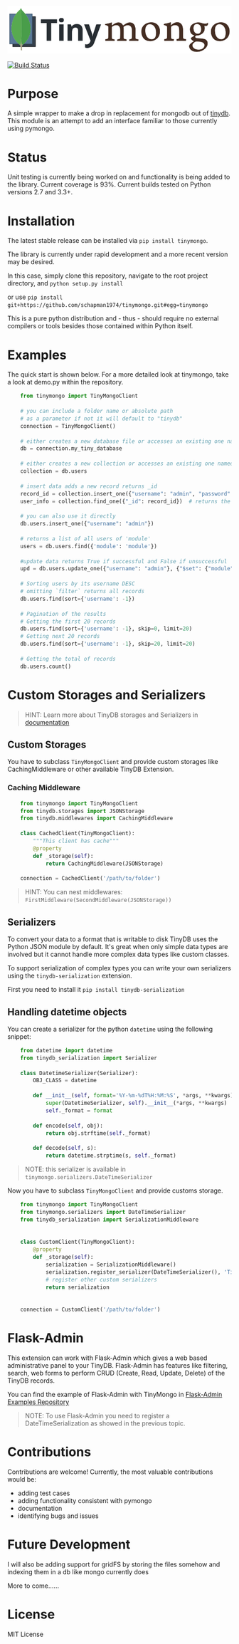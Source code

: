 
![logo](artwork/tinymongo.png)

[![Build Status](https://travis-ci.org/jjonesAtMoog/tinymongo.svg?branch=master)](https://travis-ci.org/jjonesAtMoog/tinymongo)

# Purpose

A simple wrapper to make a drop in replacement for mongodb out of
[tinydb](http://tinydb.readthedocs.io/en/latest/).  This module is an
attempt to add an interface familiar to those currently using pymongo.

# Status

Unit testing is currently being worked on and functionality is being
added to the library.  Current coverage is 93%.  Current builds tested
on Python versions 2.7 and 3.3+.

# Installation

The latest stable release can be installed via `pip install tinymongo`.

The library is currently under rapid development and a more recent version
may be desired.

In this case, simply clone this repository, navigate
to the root project directory, and `python setup.py install`

or use `pip install git+https://github.com/schapman1974/tinymongo.git#egg=tinymongo`

This
is a pure python distribution and - thus - should require no external
compilers or tools besides those contained within Python itself.

# Examples

The quick start is shown below.  For a more detailed look at tinymongo,
take a look at demo.py within the repository.

```python
    from tinymongo import TinyMongoClient

    # you can include a folder name or absolute path
    # as a parameter if not it will default to "tinydb"
    connection = TinyMongoClient()

    # either creates a new database file or accesses an existing one named `my_tiny_database`
    db = connection.my_tiny_database

    # either creates a new collection or accesses an existing one named `users`
    collection = db.users

    # insert data adds a new record returns _id
    record_id = collection.insert_one({"username": "admin", "password": "admin", "module":"somemodule"}).inserted_id
    user_info = collection.find_one({"_id": record_id})  # returns the record inserted

    # you can also use it directly
    db.users.insert_one({"username": "admin"})

    # returns a list of all users of 'module'
    users = db.users.find({'module': 'module'})

    #update data returns True if successful and False if unsuccessful
    upd = db.users.update_one({"username": "admin"}, {"$set": {"module":"someothermodule"}})

    # Sorting users by its username DESC
    # omitting `filter` returns all records
    db.users.find(sort={'username': -1})

    # Pagination of the results
    # Getting the first 20 records
    db.users.find(sort={'username': -1}, skip=0, limit=20)
    # Getting next 20 records
    db.users.find(sort={'username': -1}, skip=20, limit=20)

    # Getting the total of records
    db.users.count()

```

# Custom Storages and Serializers

> HINT: Learn more about TinyDB storages and Serializers in [documentation](https://tinydb.readthedocs.io/en/latest/usage.html#storages-middlewares)

## Custom Storages

You have to subclass `TinyMongoClient` and provide custom storages like
CachingMiddleware or other available TinyDB Extension.

### Caching Middleware

```python
    from tinymongo import TinyMongoClient
    from tinydb.storages import JSONStorage
    from tinydb.middlewares import CachingMiddleware

    class CachedClient(TinyMongoClient):
        """This client has cache"""
        @property
        def _storage(self):
            return CachingMiddleware(JSONStorage)

    connection = CachedClient('/path/to/folder')
```

> HINT: You can nest middlewares: `FirstMiddleware(SecondMiddleware(JSONStorage))`


## Serializers

To convert your data to a format that is writable to disk TinyDB uses the Python JSON module by default. It's great when only simple data types are involved but it cannot handle more complex data types like custom classes.

To support serialization of complex types you can write
your own serializers using the `tinydb-serialization` extension.

First you need to install it `pip install tinydb-serialization`

## Handling datetime objects

You can create a serializer for the python `datetime` using
the following snippet:

```python
    from datetime import datetime
    from tinydb_serialization import Serializer

    class DatetimeSerializer(Serializer):
        OBJ_CLASS = datetime

        def __init__(self, format='%Y-%m-%dT%H:%M:%S', *args, **kwargs):
            super(DatetimeSerializer, self).__init__(*args, **kwargs)
            self._format = format

        def encode(self, obj):
            return obj.strftime(self._format)

        def decode(self, s):
            return datetime.strptime(s, self._format)
```

> NOTE: this serializer is available in `tinymongo.serializers.DateTimeSerializer`


Now you have to subclass `TinyMongoClient` and provide customs storage.

```python
    from tinymongo import TinyMongoClient
    from tinymongo.serializers import DateTimeSerializer
    from tinydb_serialization import SerializationMiddleware


    class CustomClient(TinyMongoClient):
        @property
        def _storage(self):
            serialization = SerializationMiddleware()
            serialization.register_serializer(DateTimeSerializer(), 'TinyDate')
            # register other custom serializers
            return serialization


    connection = CustomClient('/path/to/folder')
```

# Flask-Admin

This extension can work with Flask-Admin which gives a web based administrative
panel to your TinyDB. Flask-Admin has features like filtering, search, web forms to
perform CRUD (Create, Read, Update, Delete) of the TinyDB records.

You can find the example of Flask-Admin with TinyMongo in [Flask-Admin Examples Repository](https://github.com/flask-admin/flask-admin/tree/master/examples/tinymongo)

> NOTE: To use Flask-Admin you need to register a DateTimeSerialization as showed in the previous topic.

# Contributions

Contributions are welcome!  Currently, the most valuable contributions
would be:

* adding test cases
* adding functionality consistent with pymongo
* documentation
* identifying bugs and issues

# Future Development

I will also be adding support for gridFS by storing the files somehow and indexing them in a db like mongo currently does

More to come......

# License

MIT License
